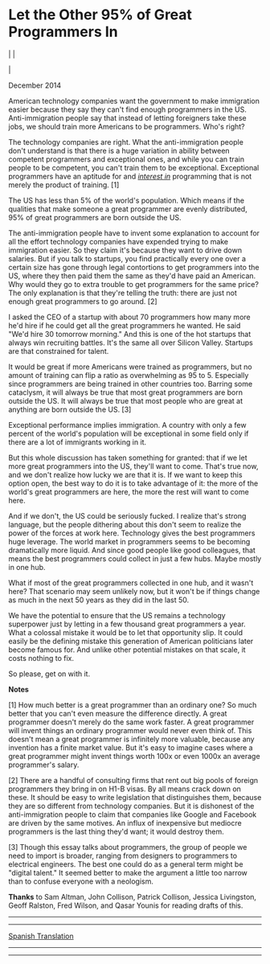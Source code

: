 # Let the Other 95% of Great Programmers In

| | [](index.html)  
  
|   
  
December 2014  
  
American technology companies want the government to make immigration easier because they say they can't find enough programmers in the US. Anti-immigration people say that instead of letting foreigners take these jobs, we should train more Americans to be programmers. Who's right?  
  
The technology companies are right. What the anti-immigration people don't understand is that there is a huge variation in ability between competent programmers and exceptional ones, and while you can train people to be competent, you can't train them to be exceptional. Exceptional programmers have an aptitude for and [_interest in_](genius.html) programming that is not merely the product of training. [1]  
  
The US has less than 5% of the world's population. Which means if the qualities that make someone a great programmer are evenly distributed, 95% of great programmers are born outside the US.  
  
The anti-immigration people have to invent some explanation to account for all the effort technology companies have expended trying to make immigration easier. So they claim it's because they want to drive down salaries. But if you talk to startups, you find practically every one over a certain size has gone through legal contortions to get programmers into the US, where they then paid them the same as they'd have paid an American. Why would they go to extra trouble to get programmers for the same price? The only explanation is that they're telling the truth: there are just not enough great programmers to go around. [2]  
  
I asked the CEO of a startup with about 70 programmers how many more he'd hire if he could get all the great programmers he wanted. He said "We'd hire 30 tomorrow morning." And this is one of the hot startups that always win recruiting battles. It's the same all over Silicon Valley. Startups are that constrained for talent.  
  
It would be great if more Americans were trained as programmers, but no amount of training can flip a ratio as overwhelming as 95 to 5. Especially since programmers are being trained in other countries too. Barring some cataclysm, it will always be true that most great programmers are born outside the US. It will always be true that most people who are great at anything are born outside the US. [3]  
  
Exceptional performance implies immigration. A country with only a few percent of the world's population will be exceptional in some field only if there are a lot of immigrants working in it.  
  
But this whole discussion has taken something for granted: that if we let more great programmers into the US, they'll want to come. That's true now, and we don't realize how lucky we are that it is. If we want to keep this option open, the best way to do it is to take advantage of it: the more of the world's great programmers are here, the more the rest will want to come here.  
  
And if we don't, the US could be seriously fucked. I realize that's strong language, but the people dithering about this don't seem to realize the power of the forces at work here. Technology gives the best programmers huge leverage. The world market in programmers seems to be becoming dramatically more liquid. And since good people like good colleagues, that means the best programmers could collect in just a few hubs. Maybe mostly in one hub.  
  
What if most of the great programmers collected in one hub, and it wasn't here? That scenario may seem unlikely now, but it won't be if things change as much in the next 50 years as they did in the last 50.  
  
We have the potential to ensure that the US remains a technology superpower just by letting in a few thousand great programmers a year. What a colossal mistake it would be to let that opportunity slip. It could easily be the defining mistake this generation of American politicians later become famous for. And unlike other potential mistakes on that scale, it costs nothing to fix.  
  
So please, get on with it.  
  
  
  
  
  
  
  
**Notes**  
  
[1] How much better is a great programmer than an ordinary one? So much better that you can't even measure the difference directly. A great programmer doesn't merely do the same work faster. A great programmer will invent things an ordinary programmer would never even think of. This doesn't mean a great programmer is infinitely more valuable, because any invention has a finite market value. But it's easy to imagine cases where a great programmer might invent things worth 100x or even 1000x an average programmer's salary.  
  
[2] There are a handful of consulting firms that rent out big pools of foreign programmers they bring in on H1-B visas. By all means crack down on these. It should be easy to write legislation that distinguishes them, because they are so different from technology companies. But it is dishonest of the anti-immigration people to claim that companies like Google and Facebook are driven by the same motives. An influx of inexpensive but mediocre programmers is the last thing they'd want; it would destroy them.  
  
[3] Though this essay talks about programmers, the group of people we need to import is broader, ranging from designers to programmers to electrical engineers. The best one could do as a general term might be "digital talent." It seemed better to make the argument a little too narrow than to confuse everyone with a neologism.  
  
**Thanks** to Sam Altman, John Collison, Patrick Collison, Jessica Livingston, Geoff Ralston, Fred Wilson, and Qasar Younis for reading drafts of this.  
  
  
---  
  
  
---  
[Spanish Translation](http://www.garron.me/es/bitacora/95.html)  
  
  
  
  

* * *  
  
---
